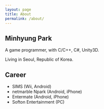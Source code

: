 ```yaml
---
layout: page
title: About
permalink: /about/
---
```

## Minhyung Park

A game programmer, with C/C++, C#, Unity3D.

Living in Seoul, Republic of Korea.

## Career

- SIMS (Wii, Android)
- netmarble Npark (Android, iPhone)
- Entermate (Android, iPhone)
- Softon Entertainment (PC)
